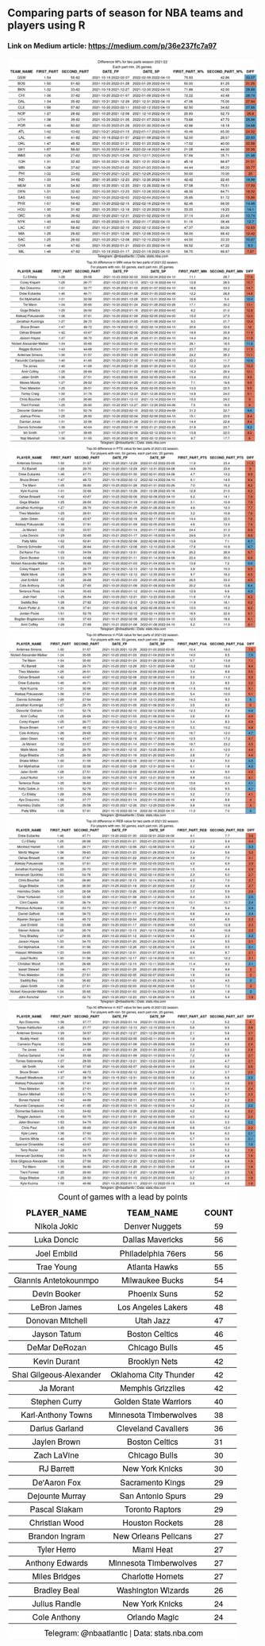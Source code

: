 ## Comparing parts of season for NBA teams and players using R

#### Link on Medium article: https://medium.com/p/36e237fc7a97

![](https://github.com/shufinskiy/nba_various/blob/main/two_different_segments_season/charts/team_win.png)
![](https://github.com/shufinskiy/nba_various/blob/main/two_different_segments_season/charts/min.png)
![](https://github.com/shufinskiy/nba_various/blob/main/two_different_segments_season/charts/pts.png)
![](https://github.com/shufinskiy/nba_various/blob/main/two_different_segments_season/charts/fga.png)
![](https://github.com/shufinskiy/nba_various/blob/main/two_different_segments_season/charts/reb.png)
![](https://github.com/shufinskiy/nba_various/blob/main/two_different_segments_season/charts/ast.png)
![](https://github.com/shufinskiy/nba_various/blob/main/two_different_segments_season/charts/cnt_pts_leader.png)
